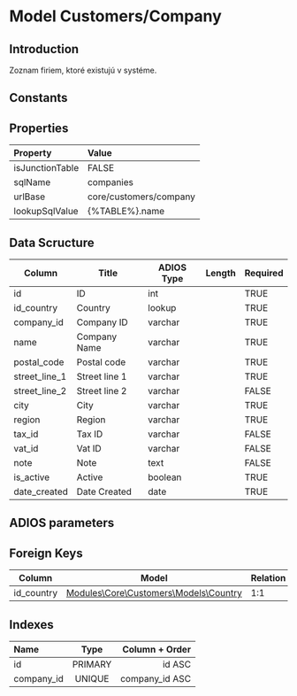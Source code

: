 # Model Customers/Company

## Introduction

Zoznam firiem, ktoré existujú v systéme.

## Constants

## Properties

| Property        | Value                  |
| :-------------- | :--------------------- |
| isJunctionTable | FALSE                  |
| sqlName         | companies              |
| urlBase         | core/customers/company |
| lookupSqlValue  | {%TABLE%}.name         |

## Data Scructure

| Column        | Title         | ADIOS Type | Length | Required |
| ------------- | ------------- | ---------- | ------ | -------- |
| id            | ID            | int        |        | TRUE     |
| id_country    | Country       | lookup     |        | TRUE     |
| company_id    | Company ID    | varchar    |        | TRUE     |
| name          | Company Name  | varchar    |        | TRUE     |
| postal_code   | Postal code   | varchar    |        | TRUE     |
| street_line_1 | Street line 1 | varchar    |        | TRUE     |
| street_line_2 | Street line 2 | varchar    |        | FALSE    |
| city          | City          | varchar    |        | TRUE     |
| region        | Region        | varchar    |        | TRUE     |
| tax_id        | Tax ID        | varchar    |        | FALSE    |
| vat_id        | Vat ID        | varchar    |        | FALSE    |
| note          | Note          | text       |        | FALSE    |
| is_active     | Active        | boolean    |        | TRUE     |
| date_created  | Date Created  | date       |        | TRUE     |

## ADIOS parameters

## Foreign Keys

| Column     | Model                                               | Relation | OnUpdate | OnDelete |
| ---------- | --------------------------------------------------- | -------- | -------- | -------- |
| id_country | [Modules\Core\Customers\Models\Country](Country.md) | 1:1      | Cascade  | Restrict |

## Indexes

| Name       |  Type   | Column + Order |
| :--------- | :-----: | -------------: |
| id         | PRIMARY |         id ASC |
| company_id | UNIQUE  | company_id ASC |
